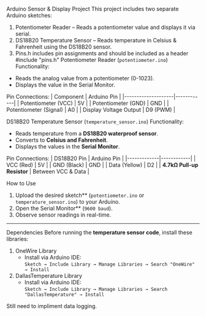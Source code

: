 Arduino Sensor & Display Project
This project includes two separate Arduino sketches:
1. Potentiometer Reader – Reads a potentiometer value and displays it via serial.
2. DS18B20 Temperature Sensor – Reads temperature in Celsius & Fahrenheit using the DS18B20 sensor.
3. Pins.h includes pin assignments and should be included as a header #include "pins.h"
Potentiometer Reader (`potentiometer.ino`)
Functionality:
- Reads the analog value from a potentiometer (0-1023).
- Displays the value in the Serial Monitor.

Pin Connections:
| Component          | Arduino Pin |
|--------------------|------------|
| Potentiometer (VCC) | 5V |
| Potentiometer (GND) | GND |
| Potentiometer (Signal) | A0 |
| Display Voltage Output | D9 (PWM) |



DS18B20 Temperature Sensor (`temperature_sensor.ino`)
Functionality:
- Reads temperature from a **DS18B20 waterproof sensor**.
- Converts to **Celsius and Fahrenheit**.
- Displays the values in the **Serial Monitor**.

Pin Connections:
| DS18B20 Pin | Arduino Pin |
|-------------|------------|
| VCC (Red)   | 5V |
| GND (Black) | GND |
| Data (Yellow) | D2 |
| **4.7kΩ Pull-up Resistor** | Between VCC & Data |


How to Use
1. Upload the desired sketch** (`potentiometer.ino` or `temperature_sensor.ino`) to your Arduino.
2. Open the Serial Monitor** (`9600 baud`).
3. Observe sensor readings in real-time.

---

Dependencies
Before running the **temperature sensor code**, install these libraries:
1. OneWire Library
   - Install via Arduino IDE:  
     `Sketch → Include Library → Manage Libraries → Search "OneWire" → Install`
2. DallasTemperature Library
   - Install via Arduino IDE:  
     `Sketch → Include Library → Manage Libraries → Search "DallasTemperature" → Install`

Still need to impliment data logging.


